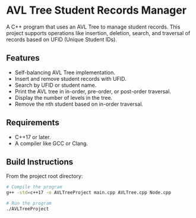 # AVL Tree Student Records Manager

A C++ program that uses an AVL Tree to manage student records. This project supports operations like insertion, deletion, search, and traversal of records based on UFID (Unique Student IDs).

## Features
- Self-balancing AVL Tree implementation.
- Insert and remove student records with UFID.
- Search by UFID or student name.
- Print the AVL tree in in-order, pre-order, or post-order traversal.
- Display the number of levels in the tree.
- Remove the nth student based on in-order traversal.

## Requirements
- C++17 or later.
- A compiler like GCC or Clang.

## Build Instructions
From the project root directory:
```bash
# Compile the program
g++ -std=c++17 -o AVLTreeProject main.cpp AVLTree.cpp Node.cpp

# Run the program
./AVLTreeProject
```
